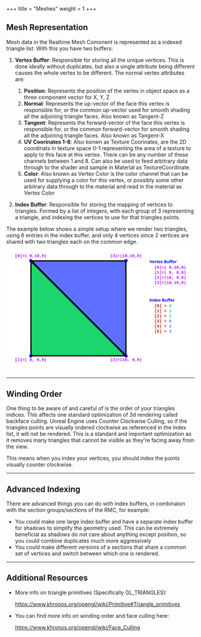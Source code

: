 +++
title = "Meshes"
weight = 1
+++

## Mesh Representation

Mesh data in the Realtime Mesh Comonent is represented as a indexed triangle list. With this you have two buffers:

1. **Vertex Buffer**: Responsible for storing all the unique vertices. This is done ideally without duplicates, but also a single attribute being different causes the whole vertex to be different. 
   The normal vertex attributes are:
    1. **Position**: Represents the position of the vertex in object space as a three component vector for X, Y, Z
    2. **Normal**: Represents the up-vector of the face this vertex is responsible for, or the common up-vector used for smooth shading all the adjoining triangle faces. Also known as Tangent-Z
    3. **Tangent**: Represents the forward-vector of the face this vertex is responsible for, or the common forward-vector for smooth shading all the adjoining triangle faces. Also known as Tangent-X
    4. **UV Coorinates 1-8**: Also konwn as Texture Coorinates, are the 2D coordinats in texture space 0-1 representing the area of a texture to apply to this face at this vertex. There can be any number of these channels between 1 and 8. Can also be used to feed arbitrary data through to the shader and sample in Material as TextureCoordinate.
    5. **Color**: Also known as Vertex Color is the color channel that can be used for supplying a color for this vertex, or possibly some other arbitrary data through to the material and read in the material as Vertex Color
   
2. **Index Buffer**: Responsible for storing the mapping of vertices to triangles. Formed by a list of integers, with each group of 3 representing a triangle, and indexing the vertices to use for that triangles points.

The example below shows a simple setup where we render two triangles, using 6 entries in the index buffer, and only 4 vertices since 2 vertices are shared with two triangles each on the common edge.
![Index Triangle List](triangle-list.svg)

---

## Winding Order

One thing to be aware of and careful of is the order of your triangles indices. This affects one standard optimization of 3d rendering called backface culling. Unreal Engine uses Counter Clockwise Culling, so if the triangles points are visually ordered clockwise as referenced in the index list, it will not be rendered. This is a standard and important optimization as it removes many triangles that cannot be visible as they're facing away from the view.

This means when you index your vertices, you should index the points visually counter clockwise.

---

## Advanced Indexing

There are advanced things you can do with index buffers, in combinaton with the section groups/sections of the RMC, for example:
* You could make one large index buffer and have a separate index buffer for shadows to simplify the geometry used. This can be extremely beneficial as shadows do not care about anything except position, so you could combine duplicates much more aggressively
* You could make different versions of a sections that share a common set of vertices and switch between which one is rendered.

---

## Additional Resources

* More info on triangle primitives (Specifically GL_TRIANGLES):

    https://www.khronos.org/opengl/wiki/Primitive#Triangle_primitives

* You can find more info on winding order and face culling here:

    https://www.khronos.org/opengl/wiki/Face_Culling
